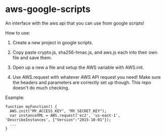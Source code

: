 # aws-google-scripts
An interface with the aws api that you can use from google scripts!

How to use:

1. Create a new project in google scripts.

2. Copy paste crypto.js, sha256-hmac.js, and aws.js each into their own file and save them.

3. Open up a new a file and setup the AWS variable with AWS.init.

4. Use AWS.request with whatever AWS API request you need! Make sure the headers and parameters are correctly set up though. This repo doesn't do much checking.

Example:

```
function myFunction() {
  AWS.init("MY_ACCESS_KEY", "MY_SECRET_KEY");
  var instanceXML = AWS.request('ec2', 'us-east-1', 'DescribeInstances', {"Version":"2015-10-01"});
  ...
}
```
